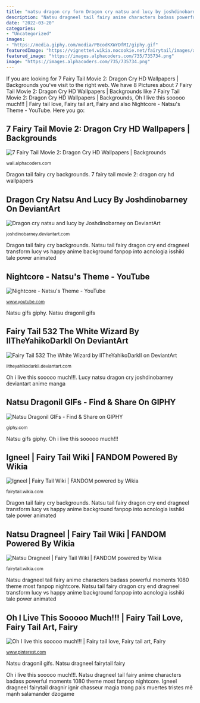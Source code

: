```yaml
---
title: "natsu dragon cry form Dragon cry natsu and lucy by joshdinobarney on deviantart"
description: "Natsu dragneel tail fairy anime characters badass powerful moments 1080 theme most fanpop nightcore"
date: "2022-03-20"
categories:
- "Uncategorized"
images:
- "https://media.giphy.com/media/PBcodKXWrDfMI/giphy.gif"
featuredImage: "https://vignette4.wikia.nocookie.net/fairytail/images/a/a4/Igneel_teaches_little_Natsu.png/revision/latest?cb=20151219030715"
featured_image: "https://images.alphacoders.com/735/735734.png"
image: "https://images.alphacoders.com/735/735734.png"
---
```


If you are looking for 7 Fairy Tail Movie 2: Dragon Cry HD Wallpapers | Backgrounds you've visit to the right web. We have 8 Pictures about 7 Fairy Tail Movie 2: Dragon Cry HD Wallpapers | Backgrounds like 7 Fairy Tail Movie 2: Dragon Cry HD Wallpapers | Backgrounds, Oh I live this sooooo much!!! | Fairy tail love, Fairy tail art, Fairy and also Nightcore - Natsu&#039;s Theme - YouTube. Here you go:

## 7 Fairy Tail Movie 2: Dragon Cry HD Wallpapers | Backgrounds

![7 Fairy Tail Movie 2: Dragon Cry HD Wallpapers | Backgrounds](https://images.alphacoders.com/735/735734.png "Fairy tail 532 the white wizard by iitheyahikodarkii on deviantart")

<small>wall.alphacoders.com</small>

Dragon tail fairy cry backgrounds. 7 fairy tail movie 2: dragon cry hd wallpapers

## Dragon Cry Natsu And Lucy By Joshdinobarney On DeviantArt

![Dragon cry natsu and lucy by Joshdinobarney on DeviantArt](https://pre00.deviantart.net/4778/th/pre/i/2017/200/3/9/dragon_cry_natsu_and_lucy_by_joshdinobarney-dbgwubw.jpg "Lucy natsu dragon cry joshdinobarney deviantart anime manga")

<small>joshdinobarney.deviantart.com</small>

Dragon tail fairy cry backgrounds. Natsu tail fairy dragon cry end dragneel transform lucy vs happy anime background fanpop into acnologia isshiki tale power animated

## Nightcore - Natsu&#039;s Theme - YouTube

![Nightcore - Natsu&#039;s Theme - YouTube](http://i.ytimg.com/vi/ywqFMfQNw00/maxresdefault.jpg "Natsu dragneel")

<small>www.youtube.com</small>

Natsu gifs giphy. Natsu dragonil gifs

## Fairy Tail 532 The White Wizard By IITheYahikoDarkII On DeviantArt

![Fairy Tail 532 The White Wizard by IITheYahikoDarkII on DeviantArt](https://img00.deviantart.net/7452/i/2017/113/a/9/fairy_tail_532_the_white_wizard_by_iitheyahikodarkii-db6rscw.png "Natsu dragneel")

<small>iitheyahikodarkii.deviantart.com</small>

Oh i live this sooooo much!!!. Lucy natsu dragon cry joshdinobarney deviantart anime manga

## Natsu Dragonil GIFs - Find &amp; Share On GIPHY

![Natsu Dragonil GIFs - Find &amp; Share on GIPHY](https://media.giphy.com/media/PBcodKXWrDfMI/giphy.gif "Dragon cry natsu and lucy by joshdinobarney on deviantart")

<small>giphy.com</small>

Natsu gifs giphy. Oh i live this sooooo much!!!

## Igneel | Fairy Tail Wiki | FANDOM Powered By Wikia

![Igneel | Fairy Tail Wiki | FANDOM powered by Wikia](https://vignette4.wikia.nocookie.net/fairytail/images/a/a4/Igneel_teaches_little_Natsu.png/revision/latest?cb=20151219030715 "7 fairy tail movie 2: dragon cry hd wallpapers")

<small>fairytail.wikia.com</small>

Dragon tail fairy cry backgrounds. Natsu tail fairy dragon cry end dragneel transform lucy vs happy anime background fanpop into acnologia isshiki tale power animated

## Natsu Dragneel | Fairy Tail Wiki | FANDOM Powered By Wikia

![Natsu Dragneel | Fairy Tail Wiki | FANDOM powered by Wikia](https://vignette.wikia.nocookie.net/fairytail/images/c/ce/Natsu&#039;s_image.png/revision/latest?cb=20160425163236 "Natsu tail fairy dragon cry end dragneel transform lucy vs happy anime background fanpop into acnologia isshiki tale power animated")

<small>fairytail.wikia.com</small>

Natsu dragneel tail fairy anime characters badass powerful moments 1080 theme most fanpop nightcore. Natsu tail fairy dragon cry end dragneel transform lucy vs happy anime background fanpop into acnologia isshiki tale power animated

## Oh I Live This Sooooo Much!!! | Fairy Tail Love, Fairy Tail Art, Fairy

![Oh I live this sooooo much!!! | Fairy tail love, Fairy tail art, Fairy](https://i.pinimg.com/originals/08/2f/9c/082f9cae9ac32f97070ffab1ee6513a4.gif "Fairy tail 532 the white wizard by iitheyahikodarkii on deviantart")

<small>www.pinterest.com</small>

Natsu dragonil gifs. Natsu dragneel fairytail fairy

Oh i live this sooooo much!!!. Natsu dragneel tail fairy anime characters badass powerful moments 1080 theme most fanpop nightcore. Igneel dragneel fairytail dragnir ignir chasseur magia trong pais muertes tristes mẽ mạnh salamander dzogame
